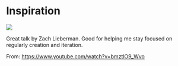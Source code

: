 # Inspiration

![](https://db-feed.s3.amazonaws.com/legacy/Screen_Shot_2017_12_06_at_9_44_00_PM-1512615526506.png)

Great talk by Zach Lieberman. Good for helping me stay focused on regularly creation and iteration.

From: https://www.youtube.com/watch?v=bmztlO9_Wvo